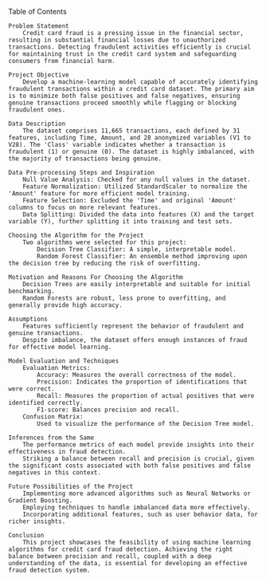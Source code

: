 Table of Contents

    Problem Statement
        Credit card fraud is a pressing issue in the financial sector, resulting in substantial financial losses due to unauthorized transactions. Detecting fraudulent activities efficiently is crucial for maintaining trust in the credit card system and safeguarding consumers from financial harm.

    Project Objective
        Develop a machine-learning model capable of accurately identifying fraudulent transactions within a credit card dataset. The primary aim is to minimize both false positives and false negatives, ensuring genuine transactions proceed smoothly while flagging or blocking fraudulent ones.

    Data Description
        The dataset comprises 11,665 transactions, each defined by 31 features, including Time, Amount, and 28 anonymized variables (V1 to V28). The 'Class' variable indicates whether a transaction is fraudulent (1) or genuine (0). The dataset is highly imbalanced, with the majority of transactions being genuine.

    Data Pre-processing Steps and Inspiration
        Null Value Analysis: Checked for any null values in the dataset.
        Feature Normalization: Utilized StandardScaler to normalize the 'Amount' feature for more efficient model training.
        Feature Selection: Excluded the 'Time' and original 'Amount' columns to focus on more relevant features.
        Data Splitting: Divided the data into features (X) and the target variable (Y), further splitting it into training and test sets.

    Choosing the Algorithm for the Project
        Two algorithms were selected for this project:
            Decision Tree Classifier: A simple, interpretable model.
            Random Forest Classifier: An ensemble method improving upon the decision tree by reducing the risk of overfitting.

    Motivation and Reasons For Choosing the Algorithm
        Decision Trees are easily interpretable and suitable for initial benchmarking.
        Random Forests are robust, less prone to overfitting, and generally provide high accuracy.

    Assumptions
        Features sufficiently represent the behavior of fraudulent and genuine transactions.
        Despite imbalance, the dataset offers enough instances of fraud for effective model learning.

    Model Evaluation and Techniques
        Evaluation Metrics:
            Accuracy: Measures the overall correctness of the model.
            Precision: Indicates the proportion of identifications that were correct.
            Recall: Measures the proportion of actual positives that were identified correctly.
            F1-score: Balances precision and recall.
        Confusion Matrix:
            Used to visualize the performance of the Decision Tree model.

    Inferences from the Same
        The performance metrics of each model provide insights into their effectiveness in fraud detection.
        Striking a balance between recall and precision is crucial, given the significant costs associated with both false positives and false negatives in this context.

    Future Possibilities of the Project
        Implementing more advanced algorithms such as Neural Networks or Gradient Boosting.
        Employing techniques to handle imbalanced data more effectively.
        Incorporating additional features, such as user behavior data, for richer insights.

    Conclusion
        This project showcases the feasibility of using machine learning algorithms for credit card fraud detection. Achieving the right balance between precision and recall, coupled with a deep understanding of the data, is essential for developing an effective fraud detection system.

